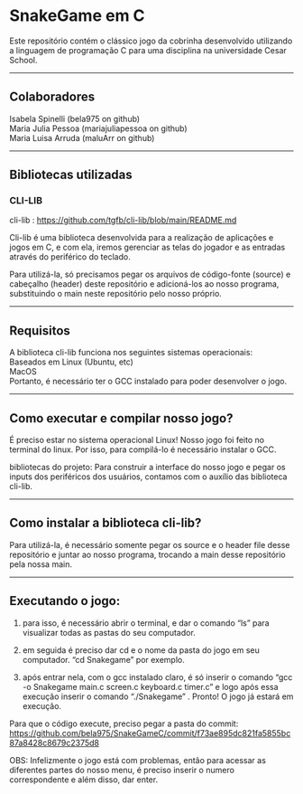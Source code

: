 # SnakeGame em C

Este repositório contém o clássico jogo da cobrinha desenvolvido utilizando a linguagem de 
programação C para uma disciplina na universidade Cesar School.


--------------------------------------------------------------------------------------------
 ## Colaboradores 

Isabela Spinelli  (bela975 on github) <br/>
Maria Julia Pessoa (mariajuliapessoa on github) <br/>
Maria Luisa Arruda (maluArr on github) 

-------------------------------------------------------------------------------------------
## Bibliotecas utilizadas
### CLI-LIB
cli-lib : https://github.com/tgfb/cli-lib/blob/main/README.md

Cli-lib é uma biblioteca desenvolvida para a realização de aplicações e jogos em C, e com ela,
iremos gerenciar as telas do jogador e as entradas através do periférico do teclado.

Para utilizá-la, só precisamos pegar os arquivos de código-fonte (source) e cabeçalho
(header) deste repositório e adicioná-los ao nosso programa, substituindo o main 
neste repositório pelo nosso próprio.

------------------------------------------------------------------------------------------
## Requisitos
A biblioteca cli-lib funciona nos seguintes sistemas operacionais: <br/>
      Baseados em Linux (Ubuntu, etc)<br/>
      MacOS<br/>
Portanto, é necessário ter o GCC instalado para poder desenvolver o jogo.

-------------------------------------------------------------------------------------------
## Como executar e compilar nosso jogo? 
É preciso estar no sistema operacional Linux!
Nosso jogo foi feito no terminal do linux. Por isso, para compilá-lo é necessário instalar
o GCC.

bibliotecas do projeto:
Para construir a interface do nosso jogo e pegar os inputs dos periféricos dos usuários, 
contamos  com o auxílio das biblioteca cli-lib.

-------------------------------------------------------------------------------------------
## Como instalar a biblioteca cli-lib?
Para utilizá-la, é necessário somente pegar os source e o header file desse repositório 
e juntar ao nosso programa, trocando a main desse repositório pela nossa main.

--------------------------------------------------------------------------------------------

## Executando o jogo:

1.  para isso, é necessário abrir o terminal, e dar o comando
“ls” para visualizar todas as pastas do seu computador. 

2. em seguida é preciso dar cd e o nome da pasta do jogo em  seu computador. “cd Snakegame” por exemplo.

3. após entrar nela, com o gcc instalado claro, é só inserir o comando “gcc -o Snakegame main.c screen.c keyboard.c timer.c” e logo após essa execução inserir o comando  “./Snakegame” .
Pronto! O jogo já estará em execução.

Para que o código execute, preciso pegar a pasta do commit: https://github.com/bela975/SnakeGameC/commit/f73ae895dc821fa5855bc87a8428c8679c2375d8

OBS: Infelizmente o jogo está com problemas, então para acessar as diferentes partes do nosso menu, é preciso inserir o numero correspondente e além disso, dar enter.
